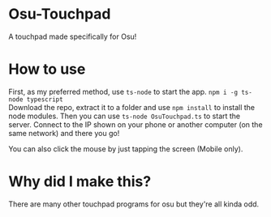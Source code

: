 # Osu-Touchpad
A touchpad made specifically for Osu!

# How to use
First, as my preferred method, use `ts-node` to start the app. `npm i -g ts-node typescript` </br>
Download the repo, extract it to a folder and use `npm install` to install the node modules. Then you can use `ts-node OsuTouchpad.ts` to start the server. Connect to the IP shown on your phone or another computer (on the same network) and there you go!

You can also click the mouse by just tapping the screen (Mobile only). 

# Why did I make this?
There are many other touchpad programs for osu but they're all kinda odd.
